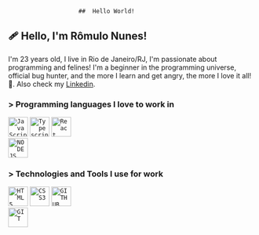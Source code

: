 

                        ##  Hello World!                   
           

 ## 🩹 Hello, I'm Rômulo Nunes!

I'm 23 years old, I live in Rio de Janeiro/RJ, I'm passionate about programming and felines! I'm a beginner in the programming universe, official bug hunter, and the more I learn and get angry, the more I love it all! 🖤. Also check my [Linkedin](https://www.linkedin.com/in/romulonunesbpeixoto/).

### > Programming languages I love to work in

<code><img width="40px" src="https://cdn.jsdelivr.net/gh/devicons/devicon/icons/javascript/javascript-original.svg" title = "JavaScript"/></code>
<code><img width="40px" src="https://cdn.jsdelivr.net/gh/devicons/devicon/icons/typescript/typescript-original.svg" title = "Typescript"/></code>
<code><img width="40px" src="https://cdn.jsdelivr.net/gh/devicons/devicon/icons/react/react-original.svg" title = "React"/></code> 
<code> <img width="40" src="https://cdn.jsdelivr.net/gh/devicons/devicon/icons/nodejs/nodejs-original.svg" title = NODEJS /></code>


### > Technologies and Tools I use for work
<code><img width="40px" src="https://cdn.jsdelivr.net/gh/devicons/devicon/icons/html5/html5-original-wordmark.svg" title = "HTML5"/></code>
<code><img width="40px" src="https://cdn.jsdelivr.net/gh/devicons/devicon/icons/css3/css3-original-wordmark.svg" title = "CSS3"/></code> 
<code><img width="40px" src="https://cdn.jsdelivr.net/gh/devicons/devicon/icons/github/github-original-wordmark.svg" title  = "GITHUB"/></code>
<code> <img width="40" src="https://cdn.jsdelivr.net/gh/devicons/devicon/icons/git/git-original.svg" title = "GIT"/></code>

          
          
          
                 



           


        
